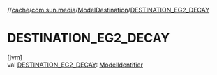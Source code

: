 //[cache](../../../index.md)/[com.sun.media](../index.md)/[ModelDestination](index.md)/[DESTINATION_EG2_DECAY](-d-e-s-t-i-n-a-t-i-o-n_-e-g2_-d-e-c-a-y.md)

# DESTINATION_EG2_DECAY

[jvm]\
val [DESTINATION_EG2_DECAY](-d-e-s-t-i-n-a-t-i-o-n_-e-g2_-d-e-c-a-y.md): [ModelIdentifier](../-model-identifier/index.md)
